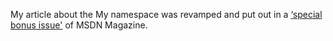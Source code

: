 My article about the My namespace was revamped and put out in a [&#8216;special bonus issue'](http://msdn.microsoft.com/msdnmag/issues/06/00/default.aspx) of MSDN Magazine.